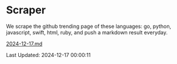# Scraper

We scrape the github trending page of these languages: go, python, javascript, swift, html, ruby, and push a markdown result everyday.

[2024-12-17.md](https://github.com/henson/Scraper/blob/master/2024-12-17.md)

Last Updated: 2024-12-17 00:00:11